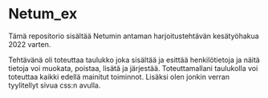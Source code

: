 # Netum_ex

Tämä repositorio sisältää Netumin antaman harjoitustehtävän kesätyöhakua 2022 varten. 

Tehtävänä oli toteuttaa taulukko joka sisältää ja esittää henkilötietoja ja näitä tietoja voi muokata, poistaa, lisätä ja järjestää. Toteuttamallani taulukolla voi toteuttaa kaikki edellä mainitut toiminnot. Lisäksi olen jonkin verran tyylitellyt sivua css:n avulla.
